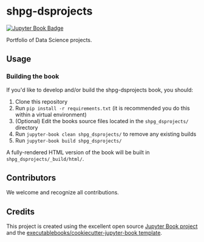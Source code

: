 # shpg-dsprojects

[![Jupyter Book Badge](https://jupyterbook.org/badge.svg)]( https://shpatrickguo.github.io/shpg-dsproject/)

Portfolio of Data Science projects.

## Usage

### Building the book

If you'd like to develop and/or build the shpg-dsprojects book, you should:

1. Clone this repository
2. Run `pip install -r requirements.txt` (it is recommended you do this within a virtual environment)
3. (Optional) Edit the books source files located in the `shpg_dsprojects/` directory
4. Run `jupyter-book clean shpg_dsprojects/` to remove any existing builds
5. Run `jupyter-book build shpg_dsprojects/`

A fully-rendered HTML version of the book will be built in `shpg_dsprojects/_build/html/`.

## Contributors

We welcome and recognize all contributions.

## Credits

This project is created using the excellent open source [Jupyter Book project](https://jupyterbook.org/) and the [executablebooks/cookiecutter-jupyter-book template](https://github.com/executablebooks/cookiecutter-jupyter-book).
